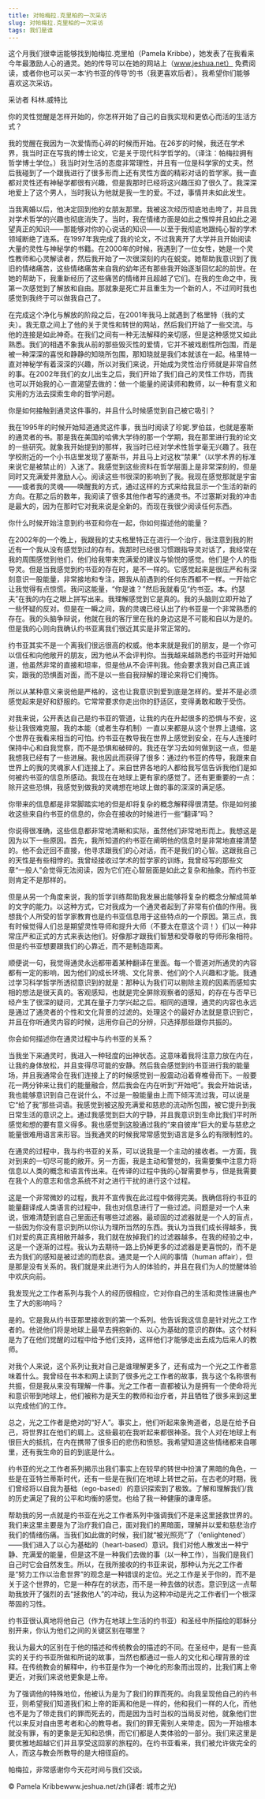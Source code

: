 ```yaml
--- 
title: 对帕梅拉.克里柏的一次采访 
slug: 对帕梅拉.克里柏的一次采访 
tags: 我们是谁 
--- 
```

这个月我们很幸运能够找到帕梅拉.克里柏（Pamela Kribbe），她发表了在我看来今年最激励人心的通灵。她的传导可以在她的网站上（www.jeshua.net） 免费阅读，或者你也可以买一本‘约书亚的传导’的书（我更喜欢后者）。我希望你们能够喜欢这次采访。

采访者 科林.威特比

你的灵性觉醒是怎样开始的，你怎样开始了自己的自我实现和更依心而活的生活方式？

我的觉醒在我因为一次爱情而心碎的时候而开始。在26岁的时候，我还在学术界，我当时正在写我的博士论文，它是关于现代科学哲学的。（译注：帕梅拉拥有哲学博士学位。）我当时对生活的态度非常理性，并且有一位是科学家的丈夫。然后我碰到了一个跟我进行了很多形而上还有灵性方面的精彩对话的哲学家。我一直都对灵性还有神秘学都很有兴趣，但是我那时已经将这兴趣压抑了很久了。我深深地爱上了这个男人，当时我认为他就是我一生的爱。不过，事情并未如此发生。

当我离婚以后，他决定回到他的女朋友那里。我被这次经历彻底地击垮了，并且我对学术哲学的兴趣也彻底消失了。当时，我在情绪方面是如此之憔悴并且如此之渴望真正的知识――那能够对你的心说话的知识――以至于我彻底地跟纯心智的学术领域断绝了连系。在1997年我完成了我的论文，不过我离开了大学并且开始阅读大量的灵性与神秘学的书籍。在2000年的时候，我遇到了一位女性，她是一个灵性教师和心灵解读者，然后我开始了一次很深刻的内在蜕变。她帮助我意识到了我旧的情绪痛苦，这些情绪痛苦来自我的幼年还有那些我开始逐渐回忆起的前世。在她的帮助下，我重新经历了这些痛苦的情绪并且超越了它们。在我的生命之中，我第一次感觉到了解放和自由。那就象是死亡并且重生为一个新的人，不过同时我也感觉到我终于可以做我自己了。

在完成这个净化与解放的阶段之后，在2001年我马上就遇到了格里特（我的丈夫）。我无意之间上了他的关于灵性和转世的网站，然后我们开始了一些交流。与他的连接是如此神奇。在我们之间有一种无法解释的亲切感，但是这种感觉又如此熟悉。我们的相遇不象我从前的那些毁灭性的爱情，它并不被戏剧性所包围，而是被一种深深的喜悦和静静的知晓所包围，那知晓就是我们本就该在一起。格里特一直对神秘学有着深深的兴趣，所以对我们来说，开始成为灵性治疗师就是非常自然的事。在2002年我们的女儿出生之后，我们开始了我们自己的灵性工作坊，而我也可以开始我的心一直渴望去做的：做一个能量的阅读师和教师，以一种有意义和实用的方法去探索生命的哲学问题。

你是如何接触到通灵这件事的，并且什么时候感觉到自己被它吸引？

我在1995年的时候开始知道通灵这件事，我当时阅读了珍妮.罗伯兹，也就是塞斯的通灵者的书。那是我在美国的哈佛大学待的那一个学期，我在那里进行我的论文的一些研究。就象我开始提到的那样，我当时已经对学术性哲学毫无兴趣了。我在学校附近的一个小书店里发现了塞斯书，并且马上对这枚“禁果”（以学术界的标准来说它是被禁止的）入迷了。我感觉到这些资料在哲学层面上是非常深刻的，但是同时又充满爱并激励人心。阅读这些书很深的影响到了我。我现在感觉那就是宇宙――或者我的灵魂――唤醒我的方式，通过这样的方式来给我显示一个生活的新的方向。在那之后的数年，我阅读了很多其他作者写的通灵书。不过塞斯对我的冲击是最大的，因为在那时它对我来说是全新的。而现在我很少阅读任何东西。

你什么时候开始注意到约书亚和你在一起，你如何描述他的能量？

在2002年的一个晚上，我跟我的丈夫格里特正在进行一个治疗，我注意到我的附近有一个我从没有感觉到过的存有。我那时已经很习惯跟指导灵对话了，我经常在我的周围感觉到他们，他们给我带来充满爱的建议与愉悦的感觉。他们是个人的指导灵。但是当我感觉到约书亚的存在时，是不一样的。它感觉起来是很庄严和有深刻意识一股能量，非常接地和专注，跟我从前遇到的任何东西都不一样。一开始它让我觉得有点惊慌。我问这能量，“你是谁？”然后我就看见“约书亚。本。约瑟夫”在我的内在之眼上拼写出来。我理解感觉到它是真的。我的头脑则立即开始了一些怀疑的反对。但是在一瞬之间，我的灵魂已经认出了约书亚是一个非常熟悉的存在。我的头脑争辩说，他就在我的客厅里在我的身边这是不可能和自以为是的。但是我的心则向我确认约书亚离我们很近其实是非常正常的。

约书亚其实不是一个离我们很远很高的权威。他本来就是我们的朋友，是一个你可以信任和向他敞开的朋友，因为他从不会评判你。当我越来越熟悉约书亚时开始知道，他虽然非常的直接和坦率，但是他从不会评判我。他会要求我对自己真正诚实，跟我的恐惧面对面，而不是以一些自我辩解的理论来将它们掩饰。

所以从某种意义来说他是严格的，这也让我意识到爱到底是怎样的。爱并不是必须感觉起来是好和舒服的。它常常要求你走出你的舒适区，变得勇敢和敢于受伤。

对我来说，公开表达自己是约书亚的管道，让我的内在升起很多的恐惧与不安，这些让我很难克服。我的本能（或者生存机制）一直以来都是从这个世界上退缩，这个世界在我看来相当的可怕。约书亚在教导我在世界上感觉到安全，在与人连接时保持中心和自我觉察，而不是恐惧和破碎的。我还在学习去如何做到这一点，但是我想我已经有了一些进展。我也因此而获得了很多：通过约书亚的传导，我跟来自世界上的我的灵魂家人们连接上了。来自世界各地的人都给我写信告诉我他们是如何被约书亚的信息所感动。我现在在地球上更有家的感觉了。还有更重要的一点：除开这些恐惧，我感觉到做我的灵魂想在地球上做的事的深深的满足感。

你带来的信息都是非常脚踏实地的但是却将复杂的概念解释得很清楚。你是如何接收这些来自约书亚的信息的，你会在接收的时候进行一些“翻译”吗？

你说得很准确，这些信息都非常地清晰和实际，虽然他们非常地形而上。我想这是因为以下一些原因。首先，我所知道的约书亚在阐明他的信息时是非常地直接清楚的。他不会迂回不直接，他寻求跟我们的心对话，而不是我们的心智。这跟我自己的天性是有些相悖的。我曾经接收过学术的哲学家的训练，我曾经写的那些文章“一般人”会觉得无法阅读，因为它们在心智层面是如此之复杂和抽象。而约书亚则肯定不是那样的。

但是从另一个角度来说，我的哲学训练帮助我发展出能够将复杂的概念分解成简单的文字的能力。以这种方式，它对我成为一个通灵者起到了非常有价值的作用。我想我个人所受的哲学家教育也是约书亚信息用于这些特点的一个原因。第三点，我有时候觉得人们总是期望灵性导师和提升大师（不要太在意这个词！）们以一种非常庄严和正式的方式来表达他们。好像那才跟我们智慧和受尊敬的导师形象相符。但是约书亚想要跟我们的心靠近，而不是制造距离。

顺便说一句，我觉得通灵永远都带着某种翻译在里面。每一个管道对所通灵的内容都有一定的影响，因为他们的成长环境、文化背景、他们的个人兴趣和才能。我通过学习科学哲学所透彻意识到的就是：那种认为我们可以剔除主观的因素而感知实相的想法是很天真的。客观感知，也就是完全屏除观察者的感知，的存在与否早已经产生了很深的疑问，尤其在量子力学兴起之后。相同的道理，通灵的内容也永远是通过了通灵者的个性和文化背景的过滤的。处理这个的最好办法就是意识到它，并且在你听通灵内容的时候，运用你自己的分辨，只选择那些跟你共振的。

你会如何描述你在通灵过程中与约书亚的关系？

当我坐下来通灵时，我进入一种轻度的出神状态。这意味着我将注意力放在内在，让我的身体放松，并且变得尽可能的安静。然后我会感觉到约书亚进行我的能量场，并且我通常会在我们连接上了的时候感觉到一股震动沿着脊椎骨而下。一般要花一两分钟来让我们的能量融合，然后我会在内在听到“开始吧”。我会开始说话，我也能够意识到自己在说什么，不过是一股能量由上而下倾泻流过我，可以说是它“给了我”那些词语。我感觉到被这股充满爱和慈悲的流动所包围，被它提升到我日常生活的意识之上。通过我感觉到巨大的宁静，并且我意识到生命比我们平时所感觉和想的要有意义得多。我也感觉到这股通过我的“来自彼岸”巨大的爱与慈悲之能量很难用语言来形容。当我通灵的时候我常常感觉到语言是多么的有限制性的。

在通灵的过程中，我与约书亚的关系，可以说我是一个主动的接收者。一方面，我对到来的一切尽可能的敞开。另一方面，我是主动和警觉的，我需要集中注意力将信息以人类的概念和语言传出来。在传译的过程中我的心智需要参与，但是我需要在我个人的意志和信念系统不对之进行干扰的进行这个过程。

这是一个非常微妙的过程，我并不宣传我在此过程中做得完美。我确信将约书亚的能量翻译成人类语言的过程中，我也对信息进行了一些过滤。问题是对一个人来说，很难清楚到底自己里面还有哪些过滤器。最顽固的过滤器就是一个人的盲点，一些因为你没有意识到所以你认为理所当然的东西。我认为当我们成长得越多，我们对爱的真正真相敞开越多，我们就在放掉我们的过滤器越多。在我的经验之中，这是一个逐渐的过程。我认为去期待一路上扔掉更多的过滤器是更喜悦的，而不是去为我们的感知是被过滤的而悲哀。通灵是一个人间的事情（human affair），但是那是没有关系的。我们就是来此进行为人的体验的，并且在我们为人的觉醒体验中欢庆向前。

我发现光之工作者系列与我个人的经历很相应，它对你自己的生活和灵性进展也产生了大的影响吗？

是的。它是我从约书亚那里接收到的第一个系列。他告诉我这信息是针对光之工作者的。他说他们将是地球上最早去拥抱新的、以心为基础的意识的群体。这个材料是为了在他们觉醒的过程中给予他们支持，这样他们才能够走出去成为后来人的教师。

对我个人来说，这个系列让我对自己是谁理解更多了，还有成为一个光之工作者意味着什么。我曾经在书本和网上读到了很多光之工作者的故事，我与这个名称很有共振，但是我从来没有理解一件事。光之工作者一直都被认为是拥有一个使命将光和意识带到地球上，他们被称为是天生的教师和治疗者，并且牺牲了很多来到这里以完成他们的工作。

总之，光之工作者是绝对的“好人”。事实上，他们听起来象殉道者，总是在给予自己，将世界扛在他们的肩上。这些最初在我听起来都很神圣。我个人对在地球上有很巨大的抵抗，在内在携带了很多旧的悲伤和愤怒。我希望知道这些情绪都来自哪里，还有我生命的目的到底是什么。

约书亚的光之工作者系列揭示出我们事实上在较早的转世中扮演了黑暗的角色，一些是在亚特兰蒂斯时代，还有一些是在我们在地球上转世之前。在古老的时期，我们曾经将以自我为基础（ego-based）的意识探索到了极致。了解和理解我们/我的历史满足了我的公平和均衡的感觉。也给了我一种健康的谦卑感。

帮助我的另一点就是约书亚在光之工作者系列中强调我们不是来这里拯救世界的。我们来这里主要是为了治疗我们自己，面对我们的黑暗面，理解并以爱和慈悲治疗我们的情绪伤痛。当我们如此做的时候，我们就“被光照亮”了（‘enlightened’）――我们进入了以心为基础的（heart-based）意识。我们对他人散发出一种宁静、充满爱的能量，但是这不是一种我们去做的事（以一种工作），当我们是我们自己时它会自然发生。所以，在我所接收的约书亚来说，那种认为光之工作者是“努力工作以治愈世界”的观念是一种错误的定位。光之工作是关于你的，而不是关于这个世界的，它是一种存在的状态，而不是一种去做的状态。意识到这一点帮助我放开了强烈的去“拯救他人”的冲动，我认为这种冲动是光之工作者们一个根深蒂固的习性。

约书亚很认真地将他自己（作为在地球上生活的约书亚）和圣经中所描绘的耶稣分别开来，你认为他们之间的关键区别在哪里？

我认为最大的区别在于他的描述和传统教会的描述的不同。在圣经中，是有一些真实的关于约书亚所做和所说的故事，当然也都通过一些人的文化和心理背景的诠释。在传统教会的解释中，约书亚是作为一个神化的形象而出现的，比我们离上帝更近，对我们来说他更象是上帝。

为了强调他的特殊地位，他被认为是为了我们的罪而死的。向我呈现他自己的约书亚，则希望我们知道我们和上帝的距离和他是一样的，他和我们一样的人化，而他也不是为了带走我们的罪而死去的，而是因为当时当权的当局反对他，就象他们世代以来反对自由思考者和心的教导者。我们的罪无需别人来带走。因为一开始根本就没有罪，有的更象是无知和恐惧，而它们都是人类体验的一部分。我们来这里是要优雅地超越它们并且享受这回家的旅程的。在约书亚看来，我们被允许做完全的人，而这与教会所教导的是大相径庭的。

帕梅拉，非常感谢你今天花时间与我们交谈。

© Pamela Kribbewww.jeshua.net/zh(译者: 城市之光)